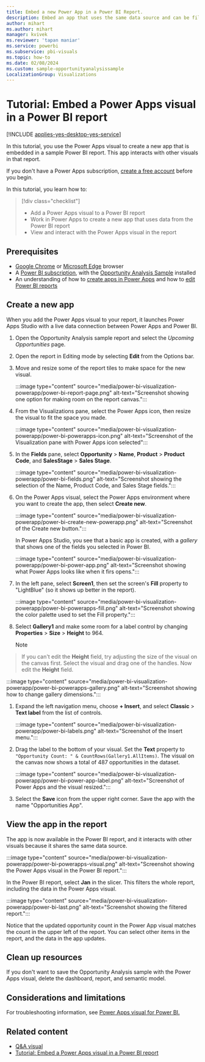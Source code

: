 ```yaml
---
title: Embed a new Power App in a Power BI Report.
description: Embed an app that uses the same data source and can be filtered like other report items. 
author: mihart
ms.author: mihart
manager: kvivek
ms.reviewer: 'tapan maniar'
ms.service: powerbi
ms.subservice: pbi-visuals
ms.topic: how-to
ms.date: 02/08/2024
ms.custom: sample-opportunityanalysissample
LocalizationGroup: Visualizations
---
```



# Tutorial: Embed a Power Apps visual in a Power BI report

[!INCLUDE [applies-yes-desktop-yes-service](../includes/applies-yes-desktop-yes-service.md)]

In this tutorial, you use the Power Apps visual to create a new app that is embedded in a sample Power BI report. This app interacts with other visuals in that report.

If you don't have a Power Apps subscription, [create a free account](https://make.powerapps.com/signup?redirect=marketing&email=) before you begin.

In this tutorial, you learn how to:
> [!div class="checklist"]
> * Add a Power Apps visual to a Power BI report
> * Work in Power Apps to create a new app that uses data from the Power BI report
> * View and interact with the Power Apps visual in the report

## Prerequisites

* [Google Chrome](https://www.google.com/chrome/browser/) or [Microsoft Edge](https://www.microsoft.com/windows/microsoft-edge) browser
* A [Power BI subscription](../fundamentals/service-self-service-signup-for-power-bi.md), with the [Opportunity Analysis Sample](../create-reports/sample-opportunity-analysis.md#get-the-built-in-sample) installed
* An understanding of how to [create apps in Power Apps](/powerapps/maker/canvas-apps/data-platform-create-app-scratch) and how to [edit Power BI reports](../create-reports/service-the-report-editor-take-a-tour.md)

## Create a new app

When you add the Power Apps visual to your report, it launches Power Apps Studio with a live data connection between Power Apps and Power BI.

1. Open the Opportunity Analysis sample report and select the *Upcoming Opportunities* page.

1. Open the report in Editing mode by selecting **Edit** from the Options bar.

1. Move and resize some of the report tiles to make space for the new visual.

   :::image type="content" source="media/power-bi-visualization-powerapp/power-bi-report-page.png" alt-text="Screenshot showing one option for making room on the report canvas.":::

1. From the Visualizations pane, select the Power Apps icon, then resize the visual to fit the space you made.

   :::image type="content" source="media/power-bi-visualization-powerapp/power-bi-powerapps-icon.png" alt-text="Screenshot of the Visualization pane with Power Apps icon selected":::

1. In the **Fields** pane, select **Opportunity** > **Name**, **Product** > **Product Code**, and **SalesStage** > **Sales Stage**.

   :::image type="content" source="media/power-bi-visualization-powerapp/power-bi-fields.png" alt-text="Screenshot showing the selection of the Name, Product Code, and Sales Stage fields.":::

1. On the Power Apps visual, select the Power Apps environment where you want to create the app, then select **Create new**.

   :::image type="content" source="media/power-bi-visualization-powerapp/power-bi-create-new-powerapp.png" alt-text="Screenshot of the Create new button.":::

   In Power Apps Studio, you see that a basic app is created, with a *gallery* that shows one of the fields you selected in Power BI.

   :::image type="content" source="media/power-bi-visualization-powerapp/power-bi-power-app.png" alt-text="Screenshot showing what Power Apps looks like when it firs opens.":::

1. In the left pane, select **Screen1**, then set the screen's **Fill** property to "LightBlue" (so it shows up better in the report).

   :::image type="content" source="media/power-bi-visualization-powerapp/power-bi-powerapps-fill.png" alt-text="Screenshot showing the color palette used to set the Fill property.":::

1. Select **Gallery1** and make some room for a label control by changing **Properties** > **Size** > **Height** to 964.

    > [!NOTE]
> If you can't edit the **Height** field, try adjusting the size of the visual on the canvas first. Select the visual and drag one of the handles. Now edit the **Height** field.

   :::image type="content" source="media/power-bi-visualization-powerapp/power-bi-powerapps-gallery.png" alt-text="Screenshot showing how to change gallery dimensions.":::

1. Expand the left navigation menu, choose **+ Insert**, and select **Classic** > **Text label** from the list of controls.

   :::image type="content" source="media/power-bi-visualization-powerapp/power-bi-labels.png" alt-text="Screenshot of the Insert menu.":::

1. Drag the label to the bottom of your visual. Set the **Text** property to `"Opportunity Count: " & CountRows(Gallery1.AllItems)`. The visual on the canvas now shows a total of 487 opportunities in the dataset.

   :::image type="content" source="media/power-bi-visualization-powerapp/power-bi-power-app-label.png" alt-text="Screenshot of Power Apps and the visual resized.":::

1.  Select the **Save** icon from the upper right corner. Save the app with the name "Opportunities App".

## View the app in the report

The app is now available in the Power BI report, and it interacts with other visuals because it shares the same data source.

:::image type="content" source="media/power-bi-visualization-powerapp/power-bi-powerapps-visual.png" alt-text="Screenshot showing the Power Apps visual in the Power BI report.":::

In the Power BI report, select **Jan** in the slicer. This filters the whole report, including the data in the Power Apps visual.

:::image type="content" source="media/power-bi-visualization-powerapp/power-bi-last.png" alt-text="Screenshot showing the filtered report.":::

Notice that the updated opportunity count in the Power App visual matches the count in the upper left of the report. You can select other items in the report, and the data in the app updates.

## Clean up resources

If you don't want to save the Opportunity Analysis sample with the Power Apps visual, delete the dashboard, report, and semantic model.

## Considerations and limitations
For troubleshooting information, see [Power Apps visual for Power BI.](/powerapps/maker/canvas-apps/powerapps-custom-visual#limitations-of-the-power-apps-visual)

## Related content

* [Q&A visual](power-bi-visualization-types-for-reports-and-q-and-a.md)    
* [Tutorial: Embed a Power Apps visual in a Power BI report](/powerapps/maker/canvas-apps/powerapps-custom-visual)